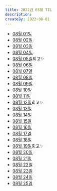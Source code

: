 ```yaml
---
title: 2022년 08월 TIL
description: 
createBy: 2022-08-01
---
```


- [08월 01일](./20220801.md)
- [08월 02일](./20220802.md)
- [08월 03일](./20220803.md)
- [08월 04일](./20220804.md)
- [08월 05일](./20220805.md)회고✨
- [08월 06일](./20220806.md)
- [08월 07일](./20220807.md)
- [08월 08일](./20220808.md)
- [08월 09일](./20220809.md)
- [08월 10일](./20220810.md)
- [08월 11일](./20220811.md)
- [08월 12일](./20220812.md)회고✨
- [08월 13일](./20220813.md)
- [08월 14일](./20220814.md)
- [08월 15일](./20220815.md)
- [08월 16일](./20220816.md)
- [08월 17일](./20220817.md)
- [08월 18일](./20220818.md)
- [08월 19일](./20220819.md)회고✨
- [08월 20일](./20220820.md)
- [08월 21일](./20220821.md)
- [08월 22일](./20220822.md)
- [08월 23일](./20220823.md)
- [08월 24일](./20220824.md)
- [08월 25일](./20220825.md)